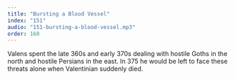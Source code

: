 ```yaml
---
title: "Bursting a Blood Vessel"
index: "151"
audio: "151-bursting-a-blood-vessel.mp3"
order: 160
---
```


Valens spent the late 360s and early 370s dealing with hostile Goths in the north and hostile Persians in the east. In 375 he would be left to face these threats alone when Valentinian suddenly died.
